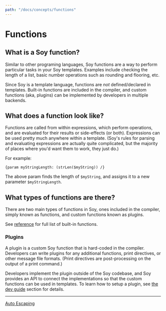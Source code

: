 ```yaml
---
path: "/docs/concepts/functions"
---
```


# Functions

## What is a Soy function?

Similar to other programing languages, Soy functions are a way to perform
particular tasks in your Soy templates. Examples include checking the length of
a list, basic number operations such as rounding and flooring, etc.

Since Soy is a template language, functions are _not_ defined/declared in
templates. Built-in functions are included in the compiler, and custom functions
(aka, plugins) can be implemented by developers in multiple backends.

## What does a function look like?

Functions are called from within expressions, which perform operations, and are
evaluated for their results or side-effects (or both). Expressions can be used
pretty much anywhere within a template. (Soy's rules for parsing and evaluating
expressions are actually quite complicated, but the majority of places where
you'd want them to work, they just do.)

For example:

```soy
{param myStringLength: (strLen($myString)) /}
```

The above param finds the length of `$myString`, and assigns it to a new
parameter `$myStringLength`.

## What types of functions are there?

There are two main types of functions in Soy, ones included in the compiler,
simply known as functions, and custom functions known as plugins.

See [reference](../reference/functions) for full list of built-in functions.

### Plugins

A plugin is a custom Soy function that is hard-coded in the compiler. Developers
can write plugins for any additional functions, print directives, or other
message file formats. (Print directives are post-processing on the output of a
print command.)

Developers implement the plugin outside of the Soy codebase, and Soy provides an
API to connect the implementations so that the custom functions can be used in
templates. To learn how to setup a plugin, see [the dev guide](../developer-guide/plugins)
section for details.

---

[Auto Escaping](auto-escaping)
